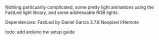 Nothing particuarily complicated, some pretty light animations using the FastLed light library, and some addressable RGB lights.

Dependencies:
FastLed by Daniel Garcia 3.7.8
Neopixel
IrRemote

todo: add arduino hw setup guide